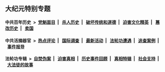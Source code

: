 ## 大纪元特别专题

#### 中共百年历史 &nbsp;>&nbsp; [党魁面目](indexes/nf1176107/README.md?10110430) &nbsp;| &nbsp; [杀人历史](indexes/nf1176106/README.md?10110430) &nbsp;| &nbsp; [破坏传统和道德](indexes/nf1176106/README.md?10110430) &nbsp;| &nbsp; [迫害文化精英](indexes/nf1176111/README.md?10110430) &nbsp;| &nbsp; [篡改历史](indexes/nf1176115/README.md?10110430) &nbsp;| &nbsp; [卖国](indexes/nf1176117/README.md?10110430) 

#### 中共活摘器官 &nbsp;>&nbsp; [热点评论](indexes/nf5879/README.md?10110430) &nbsp;| &nbsp; [国际调查](indexes/nf5947/README.md?10110430) &nbsp;| &nbsp; [最新活动](indexes/nf5883/README.md?10110430) &nbsp;| &nbsp; [法轮功遭遇](indexes/nf5881/README.md?10110430) &nbsp;| &nbsp; [追查案例](indexes/nf5880/README.md?10110430) &nbsp;| &nbsp; [事件报导](indexes/nf5877/README.md?10110430) 

#### 法轮功专辑 &nbsp;>&nbsp; [自焚伪案](indexes/nf5562/README.md?10110430) &nbsp;| &nbsp; [迫害真相](indexes/nf4379/README.md?10110430) &nbsp;| &nbsp; [历史事件回顾](indexes/nf5793/README.md?10110430) &nbsp;| &nbsp; [真相特辑](indexes/nf4389/README.md?10110430) &nbsp;| &nbsp; [社会支持](indexes/nf4386/README.md?10110430) &nbsp;| &nbsp; [大法徒的故事](indexes/nf1147481/README.md?10110430) 


